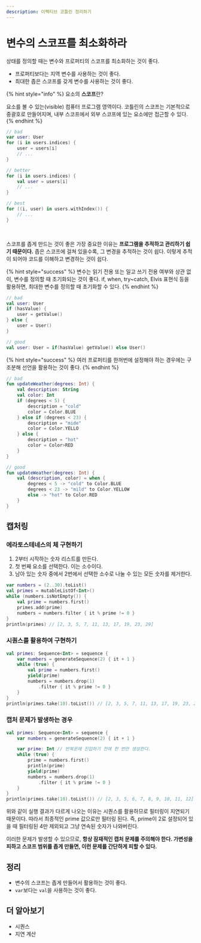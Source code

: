 ```yaml
---
description: 이펙티브 코틀린 정리하기
---
```


# 변수의 스코프를 최소화하라

상태를 정의할 때는 변수와 프로퍼티의 스코프를 최소화하는 것이 좋다.

- 프로퍼티보다는 지역 변수를 사용하는 것이 좋다.
- 최대한 좁은 스코프를 갖게 변수를 사용하는 것이 좋다.

{% hint style="info" %}
요소의 **스코프**란?

요소를 볼 수 있는(visible) 컴퓨터 프로그램 영역이다. 코틀린의 스코프는 기본적으로 중괄호로 만들어지며, 내부 스코프에서 외부 스코프에 있는 요소에만 접근할 수 있다.
{% endhint %}

```kotlin
// bad
var user: User
for (i in users.indices) {
    user = users[i]
    // ...
}
```

```kotlin
// better
for (i in users.indices) {
    val user = users[i]
    // ...
}
```

```kotlin
// best
for ((i, user) in users.withIndex()) {
    // ...
}
```

<br>

스코프를 좁게 만드는 것이 좋은 가장 중요한 이유는 **프로그램을 추적하고 관리하기 쉽기 때문이다.** 좁은 스코프에 걸쳐 있을수록, 그 변경을 추적하는 것이 쉽다. 이렇게 추적이 되어야 코드를 이해하고 변경하는 것이 쉽다.

{% hint style="success" %}
변수는 읽기 전용 또는 일고 쓰기 전용 여부와 상관 없이, 변수를 정의할 때 초기화되는 것이 좋다. if, when, try~catch, Elvis 표현식 등을 활용하면, 최대한 변수를 정의할 때 초기화할 수 있다.
{% endhint %}

```kotlin
// bad
val user: User
if (hasValue) {
    user = getValue()
} else {
    user = User()
}
```

```kotlin
// good
val user: User = if(hasValue) getValue() else User()
```

{% hint style="success" %}
여러 프로퍼티를 한꺼번에 설정해야 하는 경우에는 구조분해 선언을 활용하는 것이 좋다.
{% endhint %}

```kotlin
// bad
fun updateWeather(degrees: Int) {
    val description: String
    val color: Int
    if (degrees < 5) {
        description = "cold"
        color = Color.BLUE
    } else if (degrees < 23) {
        description = "mide"
        color = Color.YELLO
    } else {
        description = "hot"
        color = Color>RED
    }
}
```

```kotlin
// good
fun updateWeather(degrees: Int) {
    val (description, color) = when {
        degrees < 5 -> "cold" to Color.BLUE
        degrees < 23 -> "mild" to Color.YELLOW
        else -> "hot" to Color.RED
    }
}
```

## 캡처링

### 에라토스테네스의 체 구현하기

1. 2부터 시작하는 숫자 리스트를 만든다.
2. 첫 번째 요소를 선택한다. 이는 소수이다.
3. 남아 있는 숫자 중에서 2번에서 선택한 소수로 나눌 수 있는 모든 숫자를 제거한다.

```kotlin
var numbers = (2..30).toList()
val primes = mutableListOf<Int>()
while (numbers.isNotEmpty()) {
    val prime = numbers.first()
    primes.add(prime)
    numbers = numbers.filter { it % prime != 0 }
}
println(primes) // [2, 3, 5, 7, 11, 13, 17, 19, 23, 29]
```

### 시퀀스를 활용하여 구현하기

```kotlin
val primes: Sequence<Int> = sequence {
    var numbers = generateSequence(2) { it + 1 }
    while (true) {
        val prime = numbers.first()
        yield(prime)
        numbers = numbers.drop(1)
            .filter { it % prime != 0 }
    }
}
println(primes.take(10).toList()) // [2, 3, 5, 7, 11, 13, 17, 19, 23, 29]
```

### 캡처 문제가 발생하는 경우

```kotlin
val primes: Sequence<Int> = sequence {
    var numbers = generateSequence(2) { it + 1 }

    var prime: Int // 반복문에 진입하기 전에 한 번만 생성한다.
    while (true) {
        prime = numbers.first()
        println(prime)
        yield(prime)
        numbers = numbers.drop(1)
            .filter { it % prime != 0 }
    }
}
println(primes.take(10).toList()) // [2, 3, 5, 6, 7, 8, 9, 10, 11, 12]
```

위와 같이 실행 결과가 다르게 나오는 이유는 시퀀스를 활용하므로 필터링이 지연되기 때문이다. 따라서 최종적인 prime 값으로만 필터링 된다. 즉, prime이 2로 설정되어 있을 때 필터링된 4만 제외되고 그냥 연속된 숫자가 나와버린다.

이러한 문제가 발생할 수 있으므로, **항상 잠재적인 캡처 문제를 주의해야 한다. 가변성을 피하고 스코프 범위를 좁게 만들면, 이런 문제를 간단하게 피할 수 있다.**

## 정리

- 변수의 스코프는 좁게 만들어서 활용하는 것이 좋다.
- `var`보다는 `val`을 사용하는 것이 좋다.

## 더 알아보기

- 시퀀스
- 지연 계산
